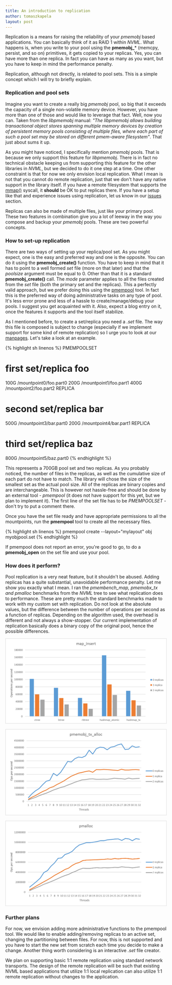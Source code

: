 ```yaml
---
title: An introduction to replication
author: tomaszkapela
layout: post
---
```


Replication is a means for raising the reliability of your _pmemobj_ based applications. You can basically think of it as RAID 1 within _NVML_. What happens is, when you write to your pool using the **pmemobj_*** (memcpy, persist, and so on) primitives, it gets copied to your replicas. Yes, you can have more than one replica. In fact you can have as many as you want, but you have to keep in mind the performance penalty.

Replication, although not directly, is related to pool sets. This is a simple concept which I will try to briefly explain.

### Replication and pool sets
Imagine you want to create a really big _pmemobj_ pool, so big that it exceeds the capacity of a single non-volatile memory device. However, you have more than one of those and would like to leverage that fact. Well, now you can. Taken from the _libpmemobj_ manual: _"The libpmemobj allows building transactional object stores spanning multiple memory devices by creation of persistent memory pools consisting of multiple files, where each part of such a pool set may be stored on different pmem-aware filesystem"_. That just about sums it up.

As you might have noticed, I specifically mention _pmemobj_ pools. That is because we only support this feature for _libpmemobj_. There is in fact no technical obstacle keeping us from supporting this feature for the other libraries in _NVML_, but we decided to do it one step at a time. One other constraint is that for now we only envision local replication. What I mean is not that you cannot do remote replication, just that we don't have any native support in the library itself. If you have a remote filesystem that supports the [mmap()][b4af9cfb] syscall, it **should** be OK to put replicas there. If you have a setup like that and experience issues using replication, let us know in our [issues][6534d9c4] section.

Replicas can also be made of multiple files, just like your primary pool. These two features in combination give you a lot of leeway in the way you compose and backup your _pmemobj_ pools. These are two powerful concepts.

### How to set-up replication
There are two ways of setting up your replica/pool set. As you might expect, one is the easy and preferred way and one is the opposite. You can do it using the **pmemobj_create()** function. You have to keep in mind that it has to point to a well formed _set_ file (more on that later) and that the _poolsize_ argument must be equal to 0. Other than that it is a standard **pmemobj_create()** call. The _mode_ parameter applies to all the files created from the _set_ file (both the primary set and the replicas). This a perfectly valid approach, but we prefer doing this using the [pmempool][6d977c8e] tool. In fact this is the preferred way of doing administrative tasks on any type of pool. It's less error prone and less of a hassle to create/manage/debug your pools. I suggest you get acquainted with it. Also, expect a blog entry on it, once the features it supports and the tool itself stabilize.

As I mentioned before, to create a set/replica you need a _.set_ file. The way this file is composed is subject to change (especially if we implement support for some kind of remote replication) so I urge you to look at our [manpages][1d90594e]. Let's take a look at an example.

{% highlight sh linenos %}
PMEMPOOLSET
# first set/replica foo
100G /mountpoint0/foo.part0
200G /mountpoint1/foo.part1
400G /mountpoint2/foo.part2
REPLICA
# second set/replica bar
500G /mountpoint3/bar.part0
200G /mountpoint4/bar.part1
REPLICA
# third set/replica baz
800G /mountpoint5/baz.part0
{% endhighlight %}

This represents a 700GB pool set and two replicas. As you probably noticed, the number of files in the replicas, as well as the cumulative size of each part do not have to match. The library will chose the size of the smallest set as the actual pool size. All of the replicas are binary copies and are interchangeable. This is however not hassle-free and should be done by an external tool - _pmempool_ (it does not have support for this yet, but we plan to implement it). The first line of the set file has to be _PMEMPOOLSET_ - don't try to put a comment there.

Once you have the set file ready and have appropriate permissions to all the mountpoints, run the **pmempool** tool to create all the necessary files.

{% highlight sh linenos %}
pmempool create --layout="mylayout" obj myobjpool.set
{% endhighlight %}

If pmempool does not report an error, you're good to go, to do a **pmemobj_open** on the set file and use your pool.


### How does it perform?
Pool replication is a very neat feature, but it shouldn't be abused. Adding replicas has a quite substantial, unavoidable performance penalty. Let me show you exactly what I mean. I ran the *pmembench_map, pmemobx_tx and pmalloc* benchmarks from the _NVML_ tree to see what replication does to performance. These are pretty much the standard benchmarks made to work with my custom set with replication. Do not look at the absolute values, but the difference between the number of operations per second as a function of replicas. Depending on the algorithm used, the overhead is different and not always a show-stopper. Our current implementation of replication basically does a binary copy of the original pool, hence the possible differences.

![map_insert](/assets/map_insert_repl.png)

![pmemobj_tx_alloc](/assets/pmemobj_tx_alloc_repl.png)

![pmalloc](/assets/pmalloc_repl.png)

### Further plans
For now, we envision adding more administrative functions to the pmempool tool. We would like to enable adding/removing replicas to an active set, changing the partitioning between files. For now, this is not supported and you have to start the new set from scratch each time you decide to make a change. Another thing worth considering is an interactive _.set_ file creator.

We plan on supporting basic 1:1 remote replication using standard network transports.  The design of the remote replication will be such that existing NVML based applications that utilize 1:1 local replication can also utilize 1:1 remote replication without changes to the application.

[6534d9c4]: https://github.com/pmem/issues/issues "pmem-issues"
[b4af9cfb]: http://linux.die.net/man/2/mmap "mmap"
[6d977c8e]: http://pmem.io/nvml/pmempool/ "pmempool"
[1d90594e]: http://pmem.io/nvml/libpmemobj/libpmemobj.3.html "pmemobj-manpages"
